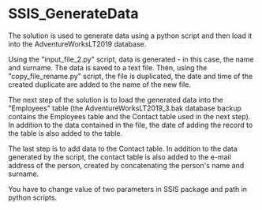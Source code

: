 # SSIS_GenerateData

The solution is used to generate data using a python script and then load it into the AdventureWorksLT2019 database.

Using the "input_file_2.py" script, data is generated - in this case, the name and surname. The data is saved to a text file. Then, using the "copy_file_rename.py" script, the file is duplicated, the date and time of the created duplicate are added to the name of the new file.

The next step of the solution is to load the generated data into the "Employees" table (the AdventureWorksLT2019_3.bak database backup contains the Employees table and the Contact table used in the next step). In addition to the data contained in the file, the date of adding the record to the table is also added to the table.

The last step is to add data to the Contact table. In addition to the data generated by the script, the contact table is also added to the e-mail address of the person, created by concatenating the person's name and surname.

You have to change value of two parameters in SSIS package and path in python scripts.

